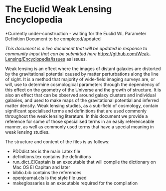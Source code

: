# The Euclid Weak Lensing Encyclopedia

*Currently under-construction - waiting for the Euclid WL Parameter Definition Document to be completed/updated

*This document is a live document that will be updated in response to community input that can be submitted here* https://github.com/Weak-Lensing/Encyclopedia/issues as issues.

  Weak lensing is an effect where the images of distant galaxies are distorted by the gravitational potential caused by matter perturbations along the line of sight. It is a method that majority of wide-field imaging surveys are, or will, use to determine cosmological parameters through the dependency of this effect on the geometry of the Universe and the growth of structure. It is also an effect that can be observed around galaxy clusters and individual galaxies, and used to make maps of the gravitational potential and inferred matter density. Weak lensing studies, as a sub-field of cosmology, contain significant specialised terms and definitions that are used commonly throughout the weak lensing literature. In this document we provide a reference for some of those specialised terms in an easily referenceable manner, as well as commonly used terms that have a special meaning in weak lensing studies. 
  
  The structure and content of the files is as follows: 
  * PDDdict.tex is the main Latex file 
  * definitions.tex contains the definitions 
  * run_dict_ElCaptain is an executable that will compile the dictionary on Mac OS El Capitan and later 
  * biblio.bib contains the references 
  * openjournal.cls is the style file used
  * makeglossaries is an executable required for the compilation
  
  
  
